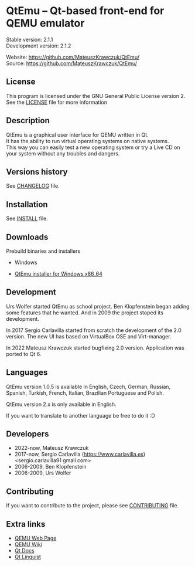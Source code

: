 # QtEmu &ndash; Qt-based front-end for QEMU emulator

Stable version: 2.1.1 <br />
Development version: 2.1.2 <br />

Website: https://github.com/MateuszKrawczuk/QtEmu/ <br />
Source: https://github.com/MateuszKrawczuk/QtEmu/

## License

This program is licensed under the GNU General Public License version 2.
See the [LICENSE](https://github.com/MateuszKrawczuk/QtEmu/blob/master/LICENSE.md) file for more information

## Description

QtEmu is a graphical user interface for QEMU written in Qt. <br />
It has the ability to run virtual operating systems on native systems. <br />
This way you can easily test a new operating system or try a Live CD on your system without any troubles and dangers.

## Versions history

See [CHANGELOG](https://github.com/MateuszKrawczuk/QtEmu/blob/master/CHANGELOG.md) file.

## Installation

See [INSTALL](https://github.com/MateuszKrawczuk/QtEmu/blob/master/INSTALL.md) file.

## Downloads

Prebuild binaries and installers

- Windows

* [QtEmu installer for Windows x86_64](https://github.com/MateuszKrawczuk/QtEmu/releases/download/2.1.1/qtemu.exe)

## Development

Urs Wolfer started QtEmu as school project. Ben Klopfenstein began adding some features that he wanted.
And in 2009 the project stoped its development.

In 2017 Sergio Carlavilla started from scratch the development of the 2.0 version. The new UI has based on
VirtualBox OSE and Virt-manager.

In 2022 Mateusz Krawczuk started bugfixing 2.0 version. Application was ported to Qt 6.

## Languages

QtEmu version 1.0.5 is available in English, Czech, German, Russian, Spanish, Turkish, French, Italian,
Brazilian Portuguese and Polish.

QtEmu version 2.x is only available in English.

If you want to translate to another language be free to do it :D

## Developers

* 2022-now, Mateusz Krawczuk <mat krawczuk gmail com>
* 2017-now, Sergio Carlavilla (https://www.carlavilla.es) <sergio.carlavilla91 gmail com>
* 2006-2009, Ben Klopfenstein <benklop gmail com>
* 2006-2009, Urs Wolfer <uwolfer fwo ch> 

## Contributing

If you want to contribute to the project, please see [CONTRIBUTING](https://github.com/MateuszKrawczuk/QtEmu/blob/master/CONTRIBUTING.md) file.

## Extra links

* [QEMU Web Page](https://www.qemu.org/)
* [QEMU Wiki](https://wiki.qemu.org/Main_Page)
* [Qt Docs](http://doc.qt.io/qt-6/index.html)
* [Qt Linguist](https://doc.qt.io/qt-6/qtlinguist-index.html)
